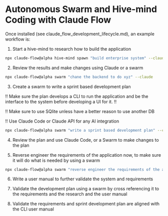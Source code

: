 # Autonomous Swarm and Hive-mind Coding with Claude Flow

Once installed (see claude_flow_development_lifecycle.md), an example workflow is: 

1. Start a hive-mind to research how to build the application
```bash
npx claude-flow@alpha hive-mind spawn "build enterprise system" --claude
```

2. Review the results and make changes using Claude or a swarm
```bash
npx claude-flow@alpha swarm "chane the backend to do xyz" --claude
```

3. Create a swarm to write a sprint based development plan

!! Make sure the plan develops a CLI to run the application and be the interface to the system before developing a UI for it. !!

!! Make sure to use SQlite unless have a better reason to use another DB

!! Use Claude Code or Claude API for any AI integration

```bash
npx claude-flow@alpha swarm "write a sprint based development plan" --claude
```

4. Review the plan and use Claude Code, or a Swarm to make changes to the plan

5. Reverse engineer the requirements of the application now, to make sure it will do what is needed by using a swarm
```bash
npx claude-flow@alpha swarm "reverse engineer the requirements of the application" --claude
```

6. Write a user manual to further validate the system and requirements

7. Validate the development plan using a swarm by cross referencing it to the requirements and the research and the user manual

8. Validate the requirements and sprint development plan are aligned with the CLI user manual





